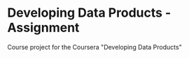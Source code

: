 Developing Data Products - Assignment
===================================

Course project for the Coursera "Developing Data Products"
